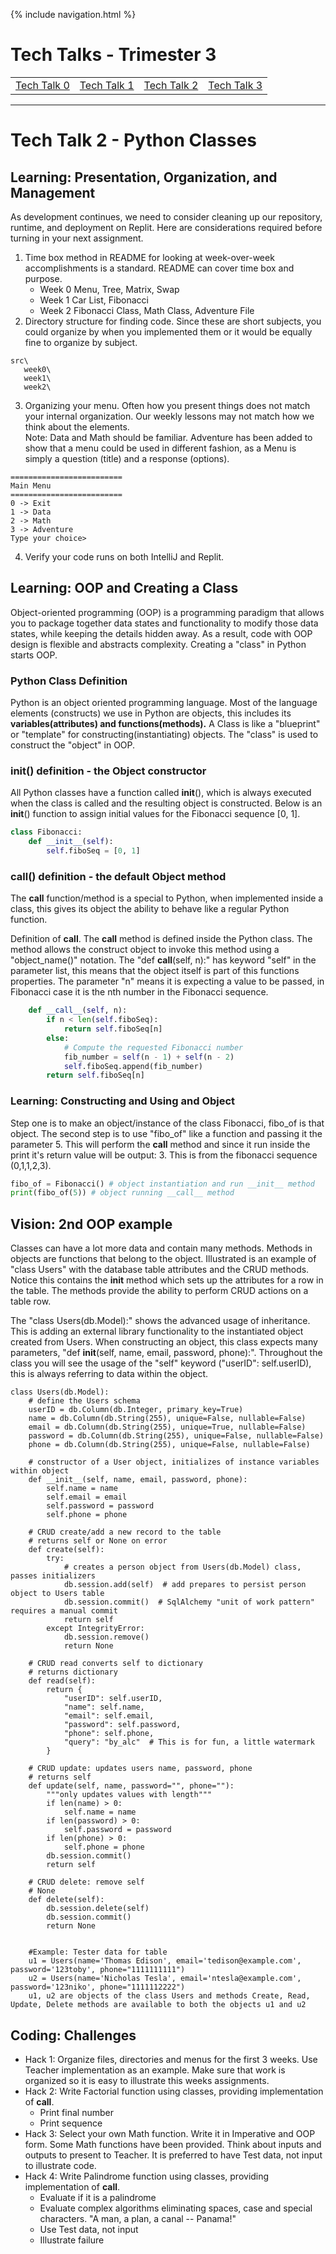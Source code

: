 {% include navigation.html %}

# Tech Talks - Trimester 3

<table>
    <tr>
        <td><a href="tt0">Tech Talk 0</a></td>
        <td><a href="tt1">Tech Talk 1</a></td>
        <td><a href="tt2">Tech Talk 2</a></td>
        <td><a href="tt3">Tech Talk 3</a></td>
    </tr>
</table>
<hr>

# Tech Talk 2 - Python Classes

## Learning: Presentation, Organization, and Management
As development continues, we need to consider cleaning up our repository, runtime, and deployment on Replit.  Here are considerations required before turning in your next assignment.
1. Time box method in README for looking at week-over-week accomplishments is a standard.  README can cover time box and purpose.
    * Week 0 Menu, Tree, Matrix, Swap
    * Week 1 Car List, Fibonacci
    * Week 2 Fibonacci Class, Math Class, Adventure File
2. Directory structure for finding code.  Since these are short subjects, you could organize by when you implemented them or it would be equally fine to organize by subject.
```
src\
   week0\
   week1\
   week2\
```
3. Organizing your menu.  Often how you present things does not match your internal organization.  Our weekly lessons may not match how we think about the elements.  
Note: Data and Math should be familiar.  Adventure has been added to show that a menu could be used in different fashion, as a Menu is simply a question (title) and a response (options).
```
=========================
Main Menu
=========================
0 -> Exit
1 -> Data
2 -> Math
3 -> Adventure
Type your choice> 
```

4. Verify your code runs on both IntelliJ and Replit.

## Learning: OOP and Creating a Class   
Object-oriented programming (OOP) is a programming paradigm that allows you to package together data states and functionality to modify those data states, while keeping the details hidden away. As a result, code with OOP design is flexible and abstracts complexity.  Creating a "class" in Python starts OOP.

### Python Class Definition  
Python is an object oriented programming language. Most of the language elements (constructs) we use in Python are objects, this includes its  **variables(attributes) and functions(methods).**    A Class is like a "blueprint" or "template" for constructing(instantiating) objects.   The "class" is used to construct the "object" in OOP. 

###  __init__() definition - the Object constructor
All Python classes have a function called __init__(), which is always executed when the class is called and the resulting object is constructed.  Below is an __init__() function to assign initial values for the Fibonacci sequence [0, 1]. 
```python
class Fibonacci:
    def __init__(self):
        self.fiboSeq = [0, 1]
```

### __call__() definition - the default Object method
The __call__ function/method is a special to Python, when implemented inside a class, this gives its object the ability to behave like a regular Python function. 

Definition of __call__.  The __call__ method  is defined inside the Python class.  The method allows the construct object to invoke this method using a "object_name()" notation. The "def __call__(self, n):" has keyword "self" in the parameter list, this means that the object itself is part of this functions properties.  The parameter "n" means it is expecting a value to be passed, in Fibonacci case it is the nth number in the Fibonacci sequence.

```python
    def __call__(self, n):
        if n < len(self.fiboSeq):
            return self.fiboSeq[n]
        else:
            # Compute the requested Fibonacci number
            fib_number = self(n - 1) + self(n - 2)
            self.fiboSeq.append(fib_number)
        return self.fiboSeq[n]
``` 

### Learning: Constructing and Using and Object
Step one is to make an object/instance of the class Fibonacci, fibo_of is that object.  The second step is to use "fibo_of" like a function and passing it the parameter 5.  This will perform the __call__ method and since it run inside the print it's return value will be output: 3.  This is from the fibonacci sequence (0,1,1,2,3).
```python
fibo_of = Fibonacci() # object instantiation and run __init__ method
print(fibo_of(5)) # object running __call__ method
```

## Vision: 2nd OOP example  
Classes can have a lot more data and contain many methods. Methods in objects are functions that belong to the object.  Illustrated is an example of "class Users" with the database table attributes and the CRUD methods.  Notice this contains the __init__ method which sets up the attributes for a row in the table.  The methods provide the ability to perform CRUD actions on a table row.

The "class Users(db.Model):" shows the advanced usage of inheritance.  This is adding an external library functionality to the instantiated object created from Users.  When constructing an object, this class expects many parameters, "def __init__(self, name, email, password, phone):".  Throughout the class you will see the usage of the "self" keyword ("userID": self.userID), this is always referring to data within the object.

```
class Users(db.Model):
    # define the Users schema
    userID = db.Column(db.Integer, primary_key=True)
    name = db.Column(db.String(255), unique=False, nullable=False)
    email = db.Column(db.String(255), unique=True, nullable=False)
    password = db.Column(db.String(255), unique=False, nullable=False)
    phone = db.Column(db.String(255), unique=False, nullable=False)

    # constructor of a User object, initializes of instance variables within object
    def __init__(self, name, email, password, phone):
        self.name = name
        self.email = email
        self.password = password
        self.phone = phone

    # CRUD create/add a new record to the table
    # returns self or None on error
    def create(self):
        try:
            # creates a person object from Users(db.Model) class, passes initializers
            db.session.add(self)  # add prepares to persist person object to Users table
            db.session.commit()  # SqlAlchemy "unit of work pattern" requires a manual commit
            return self
        except IntegrityError:
            db.session.remove()
            return None

    # CRUD read converts self to dictionary
    # returns dictionary
    def read(self):
        return {
            "userID": self.userID,
            "name": self.name,
            "email": self.email,
            "password": self.password,
            "phone": self.phone,
            "query": "by_alc"  # This is for fun, a little watermark
        }

    # CRUD update: updates users name, password, phone
    # returns self
    def update(self, name, password="", phone=""):
        """only updates values with length"""
        if len(name) > 0:
            self.name = name
        if len(password) > 0:
            self.password = password
        if len(phone) > 0:
            self.phone = phone
        db.session.commit()
        return self

    # CRUD delete: remove self
    # None
    def delete(self):
        db.session.delete(self)
        db.session.commit()
        return None


    #Example: Tester data for table
    u1 = Users(name='Thomas Edison', email='tedison@example.com', password='123toby', phone="1111111111")
    u2 = Users(name='Nicholas Tesla', email='ntesla@example.com', password='123niko', phone="1111112222")
    u1, u2 are objects of the class Users and methods Create, Read, Update, Delete methods are available to both the objects u1 and u2

```

## Coding: Challenges
* Hack 1: Organize files, directories and menus for the first 3 weeks.  Use Teacher implementation as an example.  Make sure that work is organized so it is easy to illustrate this weeks assignments.
* Hack 2: Write Factorial function using classes, providing implementation of __call__.  
    * Print final number
    * Print sequence
* Hack 3: Select your own Math function.  Write it in Imperative and OOP form.  Some Math functions have been provided.  Think about inputs and outputs to present to Teacher.  It is preferred to have Test data, not input to illustrate code.
* Hack 4: Write Palindrome function using classes, providing implementation of __call__.  
    * Evaluate if it is a palindrome
    * Evaluate complex algorithms eliminating spaces, case and special characters. "A man, a plan, a canal -- Panama!"
    * Use Test data, not input
    * Illustrate failure

